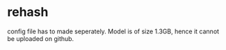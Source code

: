 # rehash
config file has to made seperately.
Model is of size 1.3GB, hence it cannot be uploaded on github.
